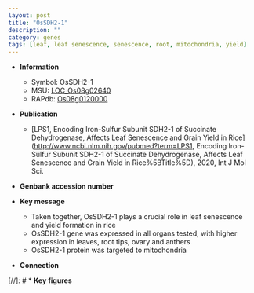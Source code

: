 ```yaml
---
layout: post
title: "OsSDH2-1"
description: ""
category: genes
tags: [leaf, leaf senescence, senescence, root, mitochondria, yield]
---
```


* **Information**  
    + Symbol: OsSDH2-1  
    + MSU: [LOC_Os08g02640](http://rice.plantbiology.msu.edu/cgi-bin/ORF_infopage.cgi?orf=LOC_Os08g02640)  
    + RAPdb: [Os08g0120000](http://rapdb.dna.affrc.go.jp/viewer/gbrowse_details/irgsp1?name=Os08g0120000)  

* **Publication**  
    + [LPS1, Encoding Iron-Sulfur Subunit SDH2-1 of Succinate Dehydrogenase, Affects Leaf Senescence and Grain Yield in Rice](http://www.ncbi.nlm.nih.gov/pubmed?term=LPS1, Encoding Iron-Sulfur Subunit SDH2-1 of Succinate Dehydrogenase, Affects Leaf Senescence and Grain Yield in Rice%5BTitle%5D), 2020, Int J Mol Sci.

* **Genbank accession number**  

* **Key message**  
    + Taken together, OsSDH2-1 plays a crucial role in leaf senescence and yield formation in rice
    + OsSDH2-1 gene was expressed in all organs tested, with higher expression in leaves, root tips, ovary and anthers
    + OsSDH2-1 protein was targeted to mitochondria

* **Connection**  

[//]: # * **Key figures**  



